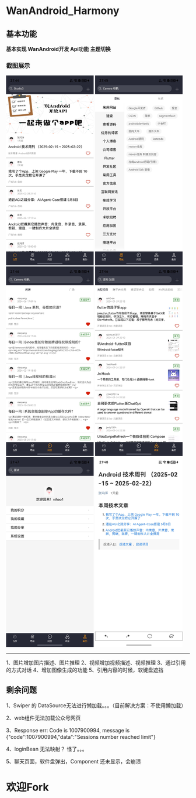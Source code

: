 # WanAndroid_Harmony

## 基本功能

**基本实现 WanAndroid开发 Api功能**
**主题切换**

### 截图展示

<img src="screenshots/main_page.png" alt="Logo" style="width: 25vw;" />
<img src="screenshots/nav_page.png" alt="Logo" style="width: 25vw;" />
<img src="screenshots/answer_page.png" alt="Logo" style="width: 25vw;" />
<img src="screenshots/project_page.png" alt="Logo" style="width: 25vw;" />
<img src="screenshots/mime_page.png" alt="Logo" style="width: 25vw;" />
<img src="screenshots/web_page.png" alt="Logo" style="width: 25vw;" />

----

<p>
1、图片增加图片描述、图片推理
2、视频增加视频描述、视频推理
3、通过引用的方式对话
4、增加图像生成的功能
5、引用内容的时候，软键盘遮挡
</p>

## 剩余问题

<p>1、Swiper 的 DataSource无法进行懒加载。。。（目前解决方案：不使用懒加载）<p>
<p>2、web组件无法加载公众号网页<p>
<p>3、Response err: Code is 1007900994, message is {"code":1007900994,"data":"Sessions number reached limit"}<p>
<p>4、loginBean 无法映射？ 怪了。。。<p>
<p>5、聊天页面，软件盘弹出，Component 还未显示，会崩溃<p>

# 欢迎Fork